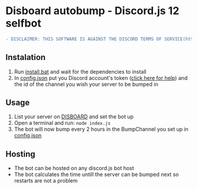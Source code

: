 # Disboard autobump - Discord.js 12 selfbot
```diff
- DISCLAIMER: THIS SOFTWARE IS AGAINST THE DISCORD TERMS OF SERVICE(https://discord.com/terms) AND WAS ONLY MADE FOR EDUCATIONAL PURPOSES. IT SHOULD NOT BE USED WITH MALICIOUS INTENTS. I AM NOT RESPONSIBLE FOR ANY DAMAGE CREATED BY THIS BOT.
```
## Instalation
1. Run [install.bat](https://github.com/Pol528/Disboard-autobump/edit/master/install.bat) and wait for the dependencies to install
2. In [config.json](https://github.com/Pol528/Disboard-autobump/edit/master/config.json) put you Discord account's token ([click here for help](https://www.google.com/search?q=how+to+get+your+discord+token&rlz=1C1GCEA_enRO957RO957&sxsrf=AOaemvKOPn0ifpVj2w_rQhiUOJWrxf9FoA%3A1630855920841&ei=8OI0YfPmMtqB9u8PyN672A0&oq=how+to+get+your+discord+token&gs_lp=Egdnd3Mtd2l6uAED-AEBMgQQABhDMgUQABiABDIFEAAYgAQyBRAAGIAEMgYQABgWGB4yBhAAGBYYHjIGEAAYFhgeMgYQABgWGB4yBhAAGBYYHjIGEAAYFhgewgIHECMYsAMYJ8ICBxAAGEcYsAPCAgQQIxgnwgIFEAAYywGQBglI3RRQtgxYkRNwAXgCyAEAkAEAmAFqoAGzBKoBAzUuMeIDBCBBGACIBgE&sclient=gws-wiz&ved=0ahUKEwjznt3ek-jyAhXagP0HHUjvDtsQ4dUDCA8&uact=5#kpvalbx=_9OI0YbbaFPGH9u8P59Sd8AY54)) and the id of the channel you wish your server to be bumped in
## Usage
1. List your server on [DISBOARD](https://disboard.org/) and set the bot up
2. Open a terminal and run: ```node index.js```
3. The bot will now bump every 2 hours in the BumpChannel you set up in [config.json](https://github.com/Pol528/Disboard-autobump/edit/master/config.json)

## Hosting
- The bot can be hosted on any discord.js bot host
- The bot calculates the time untill the server can be bumped next so restarts are not a problem
